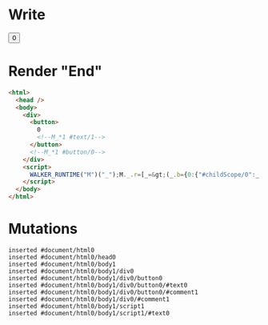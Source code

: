 # Write
  <div><button>0<!--M_*1 #text/1--></button><!--M_*1 #button/0--></div><script>WALKER_RUNTIME("M")("_");M._.r=[_=>(_.b={0:{"#childScope/0":_.a={clickCount:0}},1:_.a}),1,"__tests__/components/counter.marko_0_clickCount",0];M._.w()</script>


# Render "End"
```html
<html>
  <head />
  <body>
    <div>
      <button>
        0
        <!--M_*1 #text/1-->
      </button>
      <!--M_*1 #button/0-->
    </div>
    <script>
      WALKER_RUNTIME("M")("_");M._.r=[_=&gt;(_.b={0:{"#childScope/0":_.a={clickCount:0}},1:_.a}),1,"__tests__/components/counter.marko_0_clickCount",0];M._.w()
    </script>
  </body>
</html>
```

# Mutations
```
inserted #document/html0
inserted #document/html0/head0
inserted #document/html0/body1
inserted #document/html0/body1/div0
inserted #document/html0/body1/div0/button0
inserted #document/html0/body1/div0/button0/#text0
inserted #document/html0/body1/div0/button0/#comment1
inserted #document/html0/body1/div0/#comment1
inserted #document/html0/body1/script1
inserted #document/html0/body1/script1/#text0
```